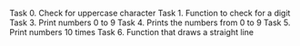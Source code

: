 Task 0. Check for uppercase character
Task 1. Function to check for a digit
Task 3. Print numbers 0 to 9
Task 4. Prints the numbers from 0 to 9
Task 5. Print numbers 10 times
Task 6. Function that draws a straight line
